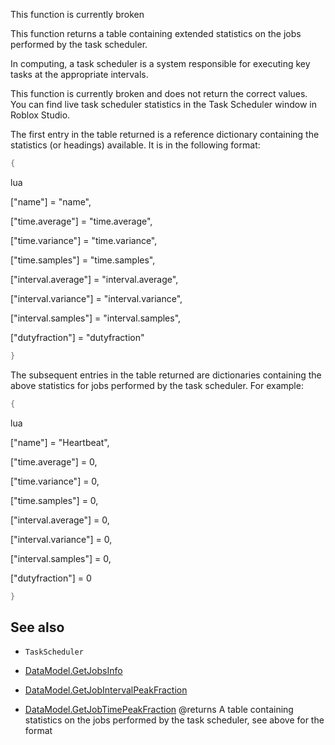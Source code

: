This function is currently broken

This function returns a table containing extended statistics on the jobs performed by the task scheduler.

In computing, a task scheduler is a system responsible for executing key tasks at the appropriate intervals.

This function is currently broken and does not return the correct values. You can find live task scheduler statistics in the Task Scheduler window in Roblox Studio.

The first entry in the table returned is a reference dictionary containing the statistics (or headings) available. It is in the following format:

```lua
{
```

lua

["name"] = "name",

["time.average"] = "time.average",

["time.variance"] = "time.variance",

["time.samples"] = "time.samples",

["interval.average"] = "interval.average",

["interval.variance"] = "interval.variance",

["interval.samples"] = "interval.samples",

["dutyfraction"] = "dutyfraction"

```lua
}
```

The subsequent entries in the table returned are dictionaries containing the above statistics for jobs performed by the task scheduler. For example:

```lua
{
```

lua

["name"] = "Heartbeat",

["time.average"] = 0,

["time.variance"] = 0,

["time.samples"] = 0,

["interval.average"] = 0,

["interval.variance"] = 0,

["interval.samples"] = 0,

["dutyfraction"] = 0

```lua
}
```

## See also

 - `TaskScheduler`

 - [DataModel.GetJobsInfo](https://developer.roblox.com/api-reference/function/DataModel/GetJobsInfo)

 - [DataModel.GetJobIntervalPeakFraction](https://developer.roblox.com/api-reference/function/DataModel/GetJobIntervalPeakFraction)

 - [DataModel.GetJobTimePeakFraction](https://developer.roblox.com/api-reference/function/DataModel/GetJobTimePeakFraction)
@returns A table containing statistics on the jobs performed by the task scheduler, see above for the format